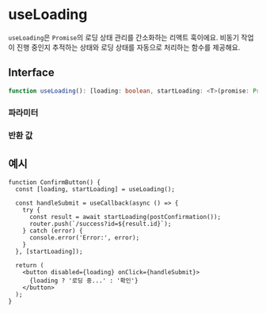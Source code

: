 # useLoading

`useLoading`은 `Promise`의 로딩 상태 관리를 간소화하는 리액트 훅이에요. 비동기 작업이 진행 중인지 추적하는 상태와 로딩 상태를 자동으로 처리하는 함수를 제공해요.

## Interface

```ts
function useLoading(): [loading: boolean, startLoading: <T>(promise: Promise<T>) => Promise<T>];
```

### 파라미터

### 반환 값

<Interface
  name=""
  type="[loading: boolean, startLoading: <T>(promise: Promise<T>) => Promise<T>]"
  description="다음을 포함하는 튜플이에요:"
  :nested="[
    {
      name: 'loading',
      type: 'boolean',
      description:
        '현재 로딩 상태를 나타내요. <br />  : 초기값은 <code>false</code>이에요. <br />  : 비동기 작업이 진행 중일 때는 <code>true</code>로 설정돼요.',
    },
    {
      name: 'startLoading',
      type: '<T>(promise: Promise<T>) => Promise<T>',
      description:
        '로딩 상태를 관리하면서 비동기 작업을 실행하는 함수예요. <br />  : 이 함수는 <code>Promise</code>를 인자로 받고, <code>Promise</code>가 완료되면 <code>isLoading</code> 상태를 자동으로 <code>false</code>로 리셋해요.',
    },
  ]"
/>

## 예시

```tsx
function ConfirmButton() {
  const [loading, startLoading] = useLoading();

  const handleSubmit = useCallback(async () => {
    try {
      const result = await startLoading(postConfirmation());
      router.push(`/success?id=${result.id}`);
    } catch (error) {
      console.error('Error:', error);
    }
  }, [startLoading]);

  return (
    <button disabled={loading} onClick={handleSubmit}>
      {loading ? '로딩 중...' : '확인'}
    </button>
  );
}
```
